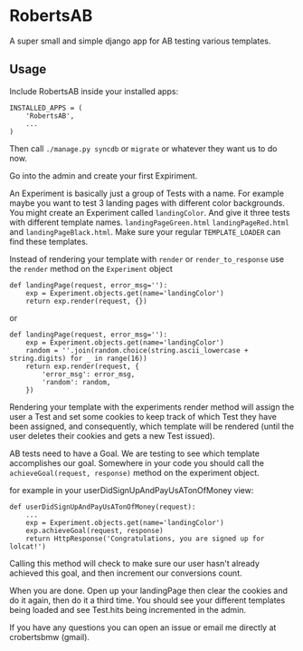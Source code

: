 RobertsAB
=========

A super small and simple django app for AB testing various templates.

Usage
------

Include RobertsAB inside your installed apps:

    INSTALLED_APPS = (
        'RobertsAB',
        ...
    )

Then call `./manage.py syncdb` or `migrate` or whatever they want us to do now.


Go into the admin and create your first Expiriment. 

An Experiment is basically just a group of Tests with a name. For example maybe you want to test 3 landing pages with different color backgrounds. You might create an Experiment called `landingColor`. And give it three tests with different template names. `landingPageGreen.html` `landingPageRed.html` and `landingPageBlack.html`. Make sure your regular `TEMPLATE_LOADER` can find these templates.


Instead of rendering your template with `render` or `render_to_response` use the `render` method on the `Experiment` object

    def landingPage(request, error_msg=''):
        exp = Experiment.objects.get(name='landingColor')
        return exp.render(request, {})

or

    def landingPage(request, error_msg=''):
        exp = Experiment.objects.get(name='landingColor')
        random = ''.join(random.choice(string.ascii_lowercase + string.digits) for _ in range(16))
        return exp.render(request, {
            'error_msg': error_msg,
            'random': random,
        })

Rendering your template with the experiments render method will assign the user a Test and set some cookies to keep track of which Test they have been assigned, and consequently, which template will be rendered (until the user deletes their cookies and gets a new Test issued).

AB tests need to have a Goal. We are testing to see which template accomplishes our goal. Somewhere in your code you should call the `achieveGoal(request, response)` method on the experiment object.

for example in your userDidSignUpAndPayUsATonOfMoney view:

    def userDidSignUpAndPayUsATonOfMoney(request):
        ...
        exp = Experiment.objects.get(name='landingColor')
        exp.achieveGoal(request, response)
        return HttpResponse('Congratulations, you are signed up for lolcat!')

Calling this method will check to make sure our user hasn't already achieved this goal, and then increment our conversions count. 

When you are done. Open up your landingPage then clear the cookies and do it again, then do it a third time. You should see your different templates being loaded and see Test.hits being incremented in the admin.

If you have any questions you can open an issue or email me directly at crobertsbmw (gmail).